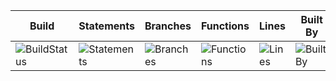 | Build                         | Statements                                    | Branches                                  | Functions                                   | Lines                               | Built By                                                                              | We Love                                                                         |
| ----------------------------- | --------------------------------------------- | ----------------------------------------- | ------------------------------------------- | ----------------------------------- | ------------------------------------------------------------------------------------- | ------------------------------------------------------------------------------- |
| ![BuildStatus](#buildstatus#) | ![Statements](#statements# 'Make me better!') | ![Branches](#branches# 'Make me better!') | ![Functions](#functions# 'Make me better!') | ![Lines](#lines# 'Make me better!') | ![BuiltBy](https://img.shields.io/badge/TypeScript-Lovers-black.svg 'img.shields.io') | ![ForTheBadge](https://img.shields.io/badge/Using-Badges-red.svg 'ForTheBadge') |
